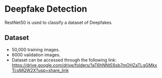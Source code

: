 # Deepfake Detection

RestNet50 is used to classify a dataset of Deepfakes.

## Dataset

- 50,000 training images.
- 6000 validation images.
- Dataset can be accessed through the following link: https://drive.google.com/drive/folders/1aT6hNNtE6sb7mOHZaTLgGMkxTcsMQW2X?usp=share_link

